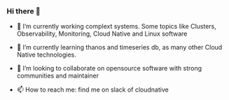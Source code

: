 ### Hi there 👋


- 🔭 I’m currently working complext systems. Some topics like Clusters, Observability, Monitoring, Cloud Native and Linux software
- 🌱 I’m currently learning thanos and timeseries db, as many other Cloud Native technologies.

- 👯 I’m looking to collaborate on opensource software with strong communities and maintainer

- 📫 How to reach me: find me on slack of cloudnative
